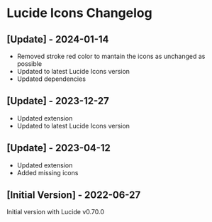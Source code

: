 # Lucide Icons Changelog

## [Update] - 2024-01-14

- Removed stroke red color to mantain the icons as unchanged as possible
- Updated to latest Lucide Icons version
- Updated dependencies

## [Update] - 2023-12-27

- Updated extension
- Updated to latest Lucide Icons version

## [Update] - 2023-04-12

- Updated extension
- Added missing icons

## [Initial Version] - 2022-06-27

Initial version with Lucide v0.70.0
